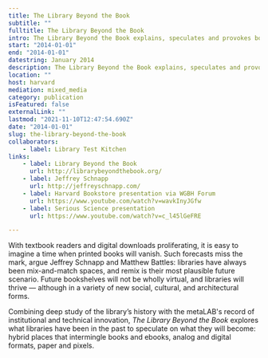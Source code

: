 ```yaml
---
title: The Library Beyond the Book
subtitle: ""
fulltitle: The Library Beyond the Book
intro: The Library Beyond the Book explains, speculates and provokes book culture for a world where the physical and the virtual blend with ever increasing intimacy.
start: "2014-01-01"
end: "2014-01-01"
datestring: January 2014
description: The Library Beyond the Book explains, speculates and provokes book culture for a world where the physical and the virtual blend with ever increasing intimacy.
location: ""
host: harvard
mediation: mixed_media
category: publication
isFeatured: false
externalLink: ""
lastmod: "2021-11-10T12:47:54.690Z"
date: "2014-01-01"
slug: the-library-beyond-the-book
collaborators:
    - label: Library Test Kitchen
links:
    - label: Library Beyond the Book
      url: http://librarybeyondthebook.org/
    - label: Jeffrey Schnapp
      url: http://jeffreyschnapp.com/
    - label: Harvard Bookstore presentation via WGBH Forum
      url: https://www.youtube.com/watch?v=wavkInyJGfw
    - label: Serious Science presentation
      url: https://www.youtube.com/watch?v=c_l45lGeFRE

---
```

With textbook readers and digital downloads proliferating, it is easy to imagine a time when printed books will vanish. Such forecasts miss the mark, argue Jeffrey Schnapp and Matthew Battles: libraries have always been mix-and-match spaces, and remix is their most plausible future scenario. Future bookshelves will not be wholly virtual, and libraries will thrive — although in a variety of new social, cultural, and architectural forms. 

Combining deep study of the library’s history with the metaLAB's record of institutional and technical innovation, *The Library Beyond the Book* explores what libraries have been in the past to speculate on what they will become: hybrid places that intermingle books and ebooks, analog and digital formats, paper and pixels.